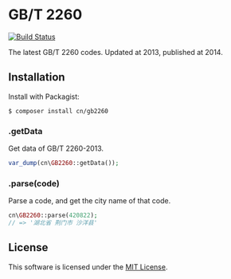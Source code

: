 # GB/T 2260

[![Build Status](https://travis-ci.org/cn/GB2260.php.svg)](https://travis-ci.org/cn/GB2260.php)

The latest GB/T 2260 codes. Updated at 2013, published at 2014.

## Installation

Install with Packagist:

```
$ composer install cn/gb2260
```

### .getData

Get data of GB/T 2260-2013.

```php
var_dump(cn\GB2260::getData());
```

### .parse(code)

Parse a code, and get the city name of that code.

```php
cn\GB2260::parse(420822);
// => '湖北省 荆门市 沙洋县'
```

## License

This software is licensed under the [MIT License](LICENSE).
